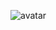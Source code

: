 ![avatar](https://user-images.githubusercontent.com/19453294/77421267-8363c880-6d99-11ea-873c-b8e229ca5d8c.jpeg)

